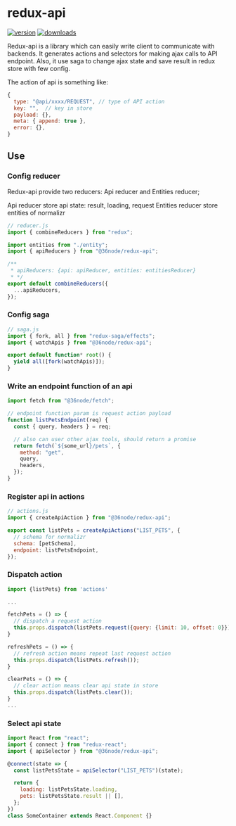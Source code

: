 # redux-api

[![version][0]][1] [![downloads][2]][3]

Redux-api is a library which can easily write client to communicate with backends. It generates actions and selectors for making ajax calls to API endpoint. Also, it use saga to change ajax state and save result in redux store with few config.

The action of api is something like:

```js
{
  type: "@api/xxxx/REQUEST", // type of API action
  key: "",  // key in store
  payload: {},
  meta: { append: true },
  error: {},
}
```

## Use

### Config reducer

Redux-api provide two reducers: Api reducer and Entities reducer;

Api reducer store api state: result, loading, request
Entities reducer store entities of normalizr

```js
// reducer.js
import { combineReducers } from "redux";

import entities from "./entity";
import { apiReducers } from "@36node/redux-api";

/**
 * apiReducers: {api: apiReducer, entities: entitiesReducer}
 * */
export default combineReducers({
  ...apiReducers,
});
```

### Config saga

```js
// saga.js
import { fork, all } from "redux-saga/effects";
import { watchApis } from "@36node/redux-api";

export default function* root() {
  yield all([fork(watchApis)]);
}
```

### Write an endpoint function of an api

```js
import fetch from "@36node/fetch";

// endpoint function param is request action payload
function listPetsEndpoint(req) {
  const { query, headers } = req;

  // also can user other ajax tools, should return a promise
  return fetch(`${some_url}/pets`, {
    method: "get",
    query,
    headers,
  });
}
```

### Register api in actions

```js
// actions.js
import { createApiAction } from "@36node/redux-api";

export const listPets = createApiActions("LIST_PETS", {
  // schema for normalizr
  schema: [petSchema],
  endpoint: listPetsEndpoint,
});
```

### Dispatch action

```js
import {listPets} from 'actions'

...

fetchPets = () => {
  // dispatch a request action
  this.props.dispatch(listPets.request({query: {limit: 10, offset: 0}}));
}

refreshPets = () => {
  // refresh action means repeat last request action
  this.props.dispatch(listPets.refresh());
}

clearPets = () => {
  // clear action means clear api state in store
  this.props.dispatch(listPets.clear());
}
...
```

### Select api state

```js
import React from "react";
import { connect } from "redux-react";
import { apiSelector } from "@36node/redux-api";

@connect(state => {
  const listPetsState = apiSelector("LIST_PETS")(state);

  return {
    loading: listPetsState.loading,
    pets: listPetsState.result || [],
  };
})
class SomeContainer extends React.Component {}
```

[0]: https://img.shields.io/npm/v/@36node/redux-api.svg?style=flat
[1]: https://npmjs.com/package/@36node/redux-api
[2]: https://img.shields.io/npm/dm/@36node/redux-api.svg?style=flat
[3]: https://npmjs.com/package/@36node/redux-api
